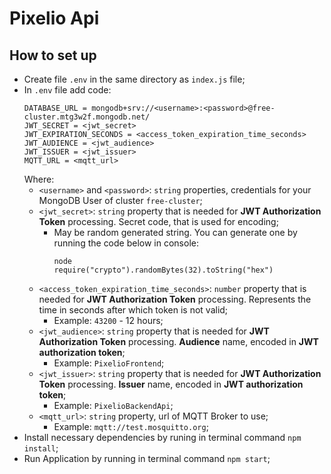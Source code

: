 # Pixelio Api  

## How to set up  
- Create file `.env` in the same directory as `index.js` file;  
- In `.env` file add code:  
  ```
  DATABASE_URL = mongodb+srv://<username>:<password>@free-cluster.mtg3w2f.mongodb.net/
  JWT_SECRET = <jwt_secret>
  JWT_EXPIRATION_SECONDS = <access_token_expiration_time_seconds>
  JWT_AUDIENCE = <jwt_audience>
  JWT_ISSUER = <jwt_issuer>
  MQTT_URL = <mqtt_url>
  ```  
  Where:  
  - `<username>` and `<password>`: `string` properties, credentials for your MongoDB User of cluster `free-cluster`;  
  - `<jwt_secret>`: `string` property that is needed for **JWT Authorization Token** processing. Secret code, that is used for encoding;  
    - May be random generated string. You can generate one by running the code below in console:  
      ```
      node
      require("crypto").randomBytes(32).toString("hex")
      ```  
  - `<access_token_expiration_time_seconds>`: `number` property that is needed for **JWT Authorization Token** processing. Represents the time in seconds after which token is not valid;  
    - Example: `43200` - 12 hours;  
  - `<jwt_audience>`: `string` property that is needed for **JWT Authorization Token** processing. **Audience** name, encoded in **JWT authorization token**;  
    - Example: `PixelioFrontend`;  
  - `<jwt_issuer>`: `string` property that is needed for **JWT Authorization Token** processing. **Issuer** name, encoded in **JWT authorization token**;  
    - Example: `PixelioBackendApi`;  
  - `<mqtt_url>`: `string` property, url of MQTT Broker to use;  
    - Example: `mqtt://test.mosquitto.org`;  
- Install necessary dependencies by runing in terminal command `npm install`;  
- Run Application by running in terminal command `npm start`;  
